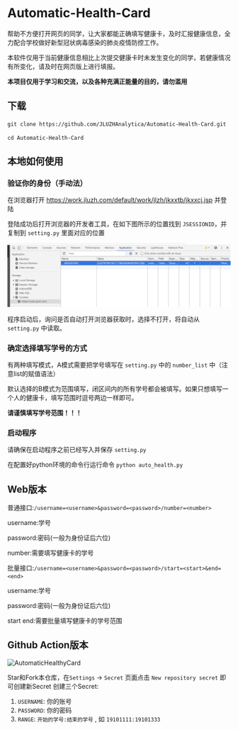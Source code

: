# Automatic-Health-Card

帮助不方便打开网页的同学，让大家都能正确填写健康卡，及时汇报健康信息，全力配合学校做好新型冠状病毒感染的肺炎疫情防控工作。

本软件仅用于当前健康信息相比上次提交健康卡时未发生变化的同学，若健康情况有所变化，请及时在网页版上进行填报。

**本项目仅用于学习和交流，以及各种充满正能量的目的，请勿滥用**

## 下载

`git clone https://github.com/JLUZHAnalytica/Automatic-Health-Card.git`

`cd Automatic-Health-Card`

## 本地如何使用

### 验证你的身份（手动法）

在浏览器打开 https://work.jluzh.com/default/work/jlzh/jkxxtb/jkxxcj.jsp 并登陆

登陆成功后打开浏览器的开发者工具，在如下图所示的位置找到 `JSESSIONID`，并复制到 `setting.py` 里面对应的位置

![image](img/WX20200809-171001@2x.png)

程序启动后，询问是否自动打开浏览器获取时，选择不打开，将自动从 `setting.py` 中读取。

### 确定选择填写学号的方式

有两种填写模式，A模式需要把学号填写在 `setting.py` 中的 `number_list` 中（注意list的赋值语法）

默认选择的B模式为范围填写，闭区间内的所有学号都会被填写。如果只想填写一个人的健康卡，填写范围时逗号两边一样即可。

**请谨慎填写学号范围！！！**

### 启动程序

请确保在启动程序之前已经写入并保存 `setting.py`

在配置好python环境的命令行运行命令 `python auto_health.py`

## Web版本

普通接口:`/username=<username>&password=<password>/number=<number>`

username:学号

password:密码(一般为身份证后六位)

number:需要填写健康卡的学号

批量接口:`/username=<username>&password=<password>/start=<start>&end=<end>`

username:学号

password:密码(一般为身份证后六位)

start  end:需要批量填写健康卡的学号范围

## Github Action版本

![AutomaticHealthyCard](https://github.com/VidocqH/Automatic-Health-Card/workflows/AutomaticHealthyCard/badge.svg)

Star和Fork本仓库，在`Settings` -> `Secret` 页面点击 `New repository secret` 即可创建新Secret
创建三个Secret:
1. `USERNAME`: 你的账号
2. `PASSWORD`: 你的密码
3. `RANGE`: `开始的学号:结束的学号` , 如 `19101111:19101333`
